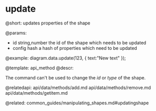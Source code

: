 update
========

@short: updates properties of the shape
	

@params:

- id			string,number		the id of the shape which needs to be updated
- config		hash				a hash of properties which need to be updated


@example:
diagram.data.update(123, { text:"New text" });

@template:	api_method
@descr:

The command can't be used to change the *id* or *type* of the shape.

@relatedapi:
	api/data/methods/add.md
	api/data/methods/remove.md
    api/data/methods/getitem.md
    
@related:
common_guides/manipulating_shapes.md#updatingshape